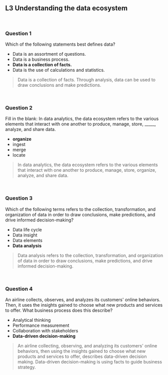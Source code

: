 ## L3 Understanding the data ecosystem

&nbsp;

### Question 1

Which of the following statements best defines data?

* Data is an assortment of questions.
* Data is a business process.
* **Data is a collection of facts.**
* Data is the use of calculations and statistics.

> Data is a collection of facts. Through analysis, data can be used to draw conclusions and make predictions.


&nbsp;
### Question 2

Fill in the blank: In data analytics, the data ecosystem refers to the various elements that interact with one another to produce, manage, store, _____, analyze, and share data.

* **organize**
* ingest
* merge
* locate

> In data analytics, the data ecosystem refers to the various elements that interact with one another to produce, manage, store, organize, analyze, and share data.

&nbsp;

### Question 3

Which of the following terms refers to the collection, transformation, and organization of data in order to draw conclusions, make predictions, and drive informed decision-making?

* Data life cycle
* Data insight
* Data elements
* **Data analysis**

> Data analysis refers to the collection, transformation, and organization of data in order to draw conclusions, make predictions, and drive informed decision-making.

&nbsp;

### Question 4

An airline collects, observes, and analyzes its customers' online behaviors. Then, it uses the insights gained to choose what new products and services to offer. What business process does this describe?

* Analytical thinking
* Performance measurement
* Collaboration with stakeholders
* **Data-driven decision-making**

> An airline collecting, observing, and analyzing its customers' online behaviors, then using the insights gained to choose what new products and services to offer, describes data-driven decision making. Data-driven decision-making is using facts to guide business strategy.
